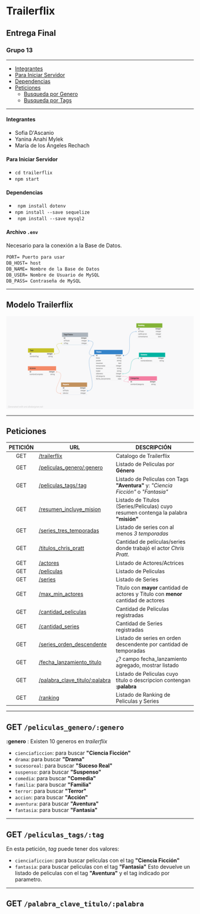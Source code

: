 # Trailerflix
## Entrega Final
### Grupo 13
------
- [Integrantes](#integrantes)
- [Para Iniciar Servidor](#para-iniciar-servidor)
- [Dependencias](#dependencias)
- [Peticiones](#peticiones)
    - [Busqueda por Genero](#get-peliculas_generogenero)
    - [Busqueda por Tags](#get-peliculas_tagstag)

------
#### Integrantes
* Sofia D'Ascanio
* Yanina Anahí Mylek
* María de los Ángeles Rechach

#### Para Iniciar Servidor

* ` cd trailerflix `
* ` npm start `

#### Dependencias

* ` npm install dotenv` 
* ` npm install --save sequelize `
* ` npm install --save mysql2`

#### Archivo `.env`
Necesario para la conexión a la Base de Datos.
```
PORT= Puerto para usar
DB_HOST= host
DB_NAME= Nombre de la Base de Datos
DB_USER= Nombre de Usuario de MySQL
DB_PASS= Contraseña de MySQL
```
-----------
## Modelo Trailerflix
![BD](./img/trailerflix_1.png)

---------
## Peticiones
| PETICIÓN | URL | DESCRIPCIÓN |
|:--------:|-----|-------------|
| GET | [/trailerflix](/) | Catalogo de Trailerflix |
| GET | [/peliculas_genero/:genero](#get-peliculas_generogenero) | Listado de Peliculas por **Género** |
| GET | [/peliculas_tags/:tag](#get-peliculas_tagstag) | Listado de Peliculas con Tags **"Aventura"** y: *"Ciencia Ficción"* o *"Fantasia"*|
| GET | [/resumen_incluye_mision](/) | Listado de Titulos (Series/Peliculas) cuyo resumen contenga la palabra **"misión"** |
| GET | [/series_tres_temporadas](/) | Listado de series con al menos *3 temporadas* |
| GET | [/titulos_chris_pratt](/) | Cantidad de películas/series donde trabajó el actor *Chris Pratt*.|
| GET | [/actores](/) | Listado de Actores/Actrices |
| GET | [/peliculas](/) | Listado de Peliculas  |
| GET | [/series](/) | Listado de Series |
| GET | [/max_min_actores](/) | Titulo con **mayor** cantidad de actores y Titulo con **menor** cantidad de actores |
| GET | [/cantidad_peliculas](/) | Cantidad de Peliculas registradas |
| GET | [/cantidad_series](/) | Cantidad de Series registradas |
| GET | [/series_orden_descendente](/) | Listado de series en orden descendente por cantidad de temporadas |
| GET | [/fecha_lanzamiento_titulo](/) | ¿? campo fecha_lanzamiento agregado, mostrar listado | 
| GET | [/palabra_clave_titulo/:palabra](#get-palabra_clave_titulopalabra) | Listado de Peliculas cuyo titulo o descripcion contengan **:palabra** |
| GET | [/ranking](/) | Listado de Ranking de Peliculas y Series |

-----------
## GET `/peliculas_genero/:genero`
**:genero** : Existen 10 generos en *trailerflix*
* `cienciaficcion`: para buscar **"Ciencia Ficción"**
* `drama`: para buscar **"Drama"**
* `sucesoreal`: para buscar **"Suceso Real"**
* `suspenso`: para buscar **"Suspenso"**
* `comedia`: para buscar **"Comedia"**
* `familia`: para buscar **"Familia"**
* `terror`: para buscar **"Terror"**
* `accion`: para buscar **"Acción"**
* `aventura`: para buscar **"Aventura"**
* `fantasia`: para buscar **"Fantasia"**

-----------------
## GET `/peliculas_tags/:tag`
En esta petición, *tag* puede tener dos valores: 
* `cienciaficcion`: para buscar peliculas con el tag **"Ciencia Ficción"**
* `fantasia`: para buscar peliculas con el tag **"Fantasia"**
Esto devuelve un listado de peliculas con el tag **"Aventura"** y el tag indicado por parametro. 

--------------------------
## GET `/palabra_clave_titulo/:palabra`
